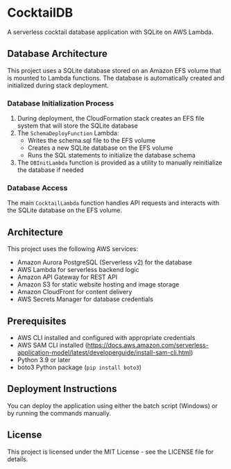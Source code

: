 # CocktailDB

A serverless cocktail database application with SQLite on AWS Lambda.

## Database Architecture

This project uses a SQLite database stored on an Amazon EFS volume that is mounted to Lambda functions. The database is automatically created and initialized during stack deployment.

### Database Initialization Process

1. During deployment, the CloudFormation stack creates an EFS file system that will store the SQLite database
2. The `SchemaDeployFunction` Lambda:
   - Writes the schema.sql file to the EFS volume
   - Creates a new SQLite database on the EFS volume
   - Runs the SQL statements to initialize the database schema
3. The `DBInitLambda` function is provided as a utility to manually reinitialize the database if needed

### Database Access

The main `CocktailLambda` function handles API requests and interacts with the SQLite database on the EFS volume.


## Architecture

This project uses the following AWS services:
- Amazon Aurora PostgreSQL (Serverless v2) for the database
- AWS Lambda for serverless backend logic
- Amazon API Gateway for REST API
- Amazon S3 for static website hosting and image storage
- Amazon CloudFront for content delivery
- AWS Secrets Manager for database credentials

## Prerequisites

- AWS CLI installed and configured with appropriate credentials
- AWS SAM CLI installed (https://docs.aws.amazon.com/serverless-application-model/latest/developerguide/install-sam-cli.html)
- Python 3.9 or later
- boto3 Python package (`pip install boto3`)

## Deployment Instructions

You can deploy the application using either the batch script (Windows) or by running the commands manually.


## License

This project is licensed under the MIT License - see the LICENSE file for details.
